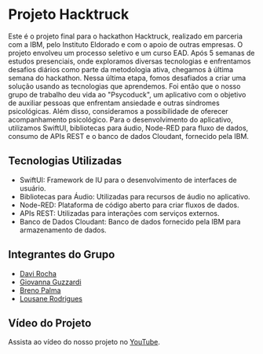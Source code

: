 # Projeto Hacktruck

Este é o projeto final para o hackathon Hacktruck, realizado em parceria com a IBM, pelo Instituto Eldorado e com o apoio de outras empresas. O projeto envolveu um processo seletivo e um curso EAD. Após 5 semanas de estudos presenciais, onde exploramos diversas tecnologias e enfrentamos desafios diários como parte da metodologia ativa, chegamos à última semana do hackathon. Nessa última etapa, fomos desafiados a criar uma solução usando as tecnologias que aprendemos. Foi então que o nosso grupo de trabalho deu vida ao "Psycoduck", um aplicativo com o objetivo de auxiliar pessoas que enfrentam ansiedade e outras síndromes psicológicas. Além disso, consideramos a possibilidade de oferecer acompanhamento psicológico. Para o desenvolvimento do aplicativo, utilizamos SwiftUI, bibliotecas para áudio, Node-RED para fluxo de dados, consumo de APIs REST e o banco de dados Cloudant, fornecido pela IBM.

## Tecnologias Utilizadas

- SwiftUI: Framework de IU para o desenvolvimento de interfaces de usuário.
- Bibliotecas para Áudio: Utilizadas para recursos de áudio no aplicativo.
- Node-RED: Plataforma de código aberto para criar fluxos de dados.
- APIs REST: Utilizadas para interações com serviços externos.
- Banco de Dados Cloudant: Banco de dados fornecido pela IBM para armazenamento de dados.

## Integrantes do Grupo

- [Davi Rocha](https://www.linkedin.com/in/davi-rocha-negocio/)
- [Giovanna Guzzardi](https://www.linkedin.com/in/giovanna-guzzardi-707b6426b/)
- [Breno Palma](https://www.linkedin.com/in/breno-palma-768a3a230/)
- [Lousane Rodrigues](https://www.linkedin.com/in/lousane-rodrigues/)

## Vídeo do Projeto

Assista ao vídeo do nosso projeto no [YouTube](https://www.youtube.com/watch?v=e41YKljGMFA).



